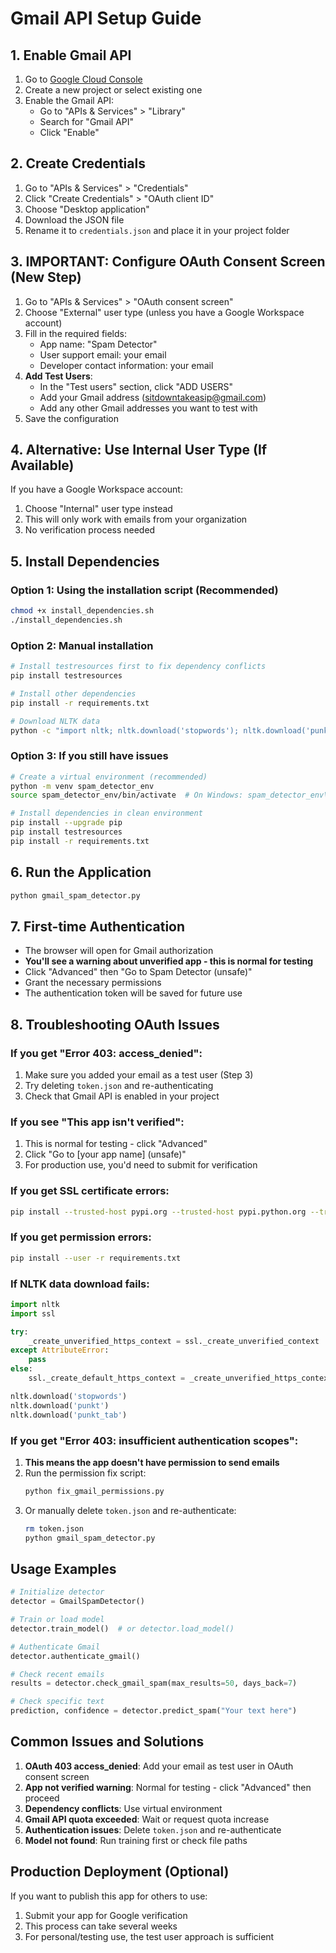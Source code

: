 # Gmail API Setup Guide

## 1. Enable Gmail API

1. Go to [Google Cloud Console](https://console.cloud.google.com/)
2. Create a new project or select existing one
3. Enable the Gmail API:
   - Go to "APIs & Services" > "Library"
   - Search for "Gmail API"
   - Click "Enable"

## 2. Create Credentials

1. Go to "APIs & Services" > "Credentials"
2. Click "Create Credentials" > "OAuth client ID"
3. Choose "Desktop application"
4. Download the JSON file
5. Rename it to `credentials.json` and place it in your project folder

## 3. **IMPORTANT: Configure OAuth Consent Screen (New Step)**

1. Go to "APIs & Services" > "OAuth consent screen"
2. Choose "External" user type (unless you have a Google Workspace account)
3. Fill in the required fields:
   - App name: "Spam Detector"
   - User support email: your email
   - Developer contact information: your email
4. **Add Test Users**:
   - In the "Test users" section, click "ADD USERS"
   - Add your Gmail address (sitdowntakeasip@gmail.com)
   - Add any other Gmail addresses you want to test with
5. Save the configuration

## 4. Alternative: Use Internal User Type (If Available)

If you have a Google Workspace account:
1. Choose "Internal" user type instead
2. This will only work with emails from your organization
3. No verification process needed

## 5. Install Dependencies

### Option 1: Using the installation script (Recommended)
```bash
chmod +x install_dependencies.sh
./install_dependencies.sh
```

### Option 2: Manual installation
```bash
# Install testresources first to fix dependency conflicts
pip install testresources

# Install other dependencies
pip install -r requirements.txt

# Download NLTK data
python -c "import nltk; nltk.download('stopwords'); nltk.download('punkt'); nltk.download('punkt_tab')"
```

### Option 3: If you still have issues
```bash
# Create a virtual environment (recommended)
python -m venv spam_detector_env
source spam_detector_env/bin/activate  # On Windows: spam_detector_env\Scripts\activate

# Install dependencies in clean environment
pip install --upgrade pip
pip install testresources
pip install -r requirements.txt
```

## 6. Run the Application

```bash
python gmail_spam_detector.py
```

## 7. First-time Authentication

- The browser will open for Gmail authorization
- **You'll see a warning about unverified app - this is normal for testing**
- Click "Advanced" then "Go to Spam Detector (unsafe)"
- Grant the necessary permissions
- The authentication token will be saved for future use

## 8. Troubleshooting OAuth Issues

### If you get "Error 403: access_denied":
1. Make sure you added your email as a test user (Step 3)
2. Try deleting `token.json` and re-authenticating
3. Check that Gmail API is enabled in your project

### If you see "This app isn't verified":
1. This is normal for testing - click "Advanced"
2. Click "Go to [your app name] (unsafe)"
3. For production use, you'd need to submit for verification

### If you get SSL certificate errors:
```bash
pip install --trusted-host pypi.org --trusted-host pypi.python.org --trusted-host files.pythonhosted.org -r requirements.txt
```

### If you get permission errors:
```bash
pip install --user -r requirements.txt
```

### If NLTK data download fails:
```python
import nltk
import ssl

try:
    _create_unverified_https_context = ssl._create_unverified_context
except AttributeError:
    pass
else:
    ssl._create_default_https_context = _create_unverified_https_context

nltk.download('stopwords')
nltk.download('punkt')
nltk.download('punkt_tab')
```

### If you get "Error 403: insufficient authentication scopes":
1. **This means the app doesn't have permission to send emails**
2. Run the permission fix script:
   ```bash
   python fix_gmail_permissions.py
   ```
3. Or manually delete `token.json` and re-authenticate:
   ```bash
   rm token.json
   python gmail_spam_detector.py
   ```

## Usage Examples

```python
# Initialize detector
detector = GmailSpamDetector()

# Train or load model
detector.train_model()  # or detector.load_model()

# Authenticate Gmail
detector.authenticate_gmail()

# Check recent emails
results = detector.check_gmail_spam(max_results=50, days_back=7)

# Check specific text
prediction, confidence = detector.predict_spam("Your text here")
```

## Common Issues and Solutions

1. **OAuth 403 access_denied**: Add your email as test user in OAuth consent screen
2. **App not verified warning**: Normal for testing - click "Advanced" then proceed
3. **Dependency conflicts**: Use virtual environment
4. **Gmail API quota exceeded**: Wait or request quota increase
5. **Authentication issues**: Delete `token.json` and re-authenticate
6. **Model not found**: Run training first or check file paths

## Production Deployment (Optional)

If you want to publish this app for others to use:
1. Submit your app for Google verification
2. This process can take several weeks
3. For personal/testing use, the test user approach is sufficient
